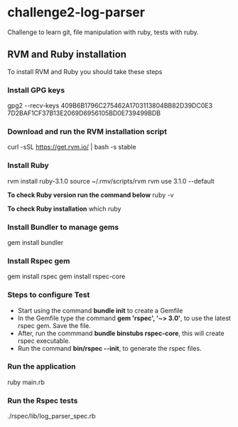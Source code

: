 # challenge2-log-parser

Challenge to learn git, file manipulation with ruby, tests with ruby.

## RVM and Ruby installation

To install RVM and Ruby you should take these steps

### Install GPG keys

gpg2 --recv-keys 409B6B1796C275462A1703113804BB82D39DC0E3 7D2BAF1CF37B13E2069D6956105BD0E739499BDB

### Download and run the RVM installation script

curl -sSL https://get.rvm.io/ | bash -s stable

### Install Ruby

rvm install ruby-3.1.0
source ~/.rmv/scripts/rvm
rvm use 3.1.0 --default

**To check Ruby version run the command below**
ruby -v

**To check Ruby installation**
which ruby

### Install Bundler to manage gems

gem install bundler

### Install Rspec gem

gem install rspec
gem install rspec-core

### Steps to configure Test

* Start using the command **bundle init** to create a Gemfile
* In the Gemfile type the command **gem 'rspec', '~> 3.0'**, to use the latest rspec gem. Save the file.
* After, run the commmand **bundle binstubs rspec-core**, this will create rspec executable.
* Run the command **bin/rspec --init**, to generate the rspec files.

### Run the application

ruby main.rb

### Run the Rspec tests

./rspec/lib/log_parser_spec.rb

